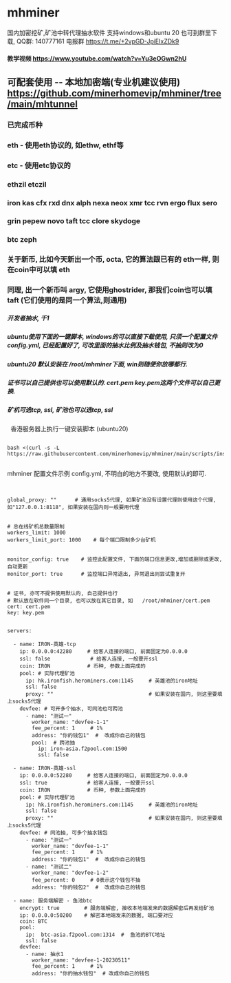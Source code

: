 # mhminer



国内加密挖矿,矿池中转代理抽水软件  支持windows和ubuntu 20
也可到群里下载, QQ群: 140777161
电报群 https://t.me/+2vpGD-JpiEIxZDk9


#### 教学视频  https://www.youtube.com/watch?v=Yu3eOGwn2hU


##
## 可配套使用 -- 本地加密端(专业机建议使用)  https://github.com/minerhomevip/mhminer/tree/main/mhtunnel


###  已完成币种
###  eth - 使用eth协议的, 如ethw, ethf等
###  etc - 使用etc协议的
###  ethzil  etczil 
###  iron kas cfx rxd dnx alph nexa neox xmr tcc rvn ergo flux sero
###  grin pepew novo taft tcc clore skydoge
###  btc  zeph

### 关于新币, 比如今天新出一个币, octa, 它的算法跟已有的 eth一样, 则在coin中可以填 eth
### 同理, 出一个新币叫 argy, 它使用ghostrider, 那我们coin也可以填 taft (它们使用的是同一个算法,则通用)



##### 开发者抽水,  千1


##### ubuntu使用下面的一键脚本, windows的可以直接下载使用, 只须一个配置文件config.yml, 已经配置好了, 可改里面的抽水比例及抽水钱包, 不抽则改为0
##### ubuntu20 默认安装在 /root/mhminer下面,  win则随便你放哪都行.
##### 证书可以自己提供也可以使用默认的. cert.pem  key.pem这两个文件可以自己更换.

##### 矿机可选tcp, ssl, 矿池也可以选tcp, ssl 



&nbsp; 香港服务器上执行一键安装脚本 (ubuntu20)
```

bash <(curl -s -L https://raw.githubusercontent.com/minerhomevip/mhminer/main/scripts/inst.sh)


```






mhminer 配置文件示例  config.yml,  不明白的地方不要改, 使用默认的即可.

```


global_proxy: ""      # 通用socks5代理, 如果矿池没有设置代理则使用这个代理, 如"127.0.0.1:8118", 如果安装在国内则一般要用代理


# 总在线矿机总数量限制
workers_limit: 1000
workers_limit_port: 1000    # 每个端口限制多少台矿机


monitor_config: true    # 监控此配置文件, 下面的端口信息更改,增加或删除或更改, 自动更新
monitor_port: true      # 监控端口异常退出, 异常退出则尝试重复开


# 证书, 亦可不提供使用默认的, 自己提供也行
# 默认放在软件同一个目录, 也可以放在其它目录, 如   /root/mhminer/cert.pem
cert: cert.pem
key: key.pem


servers:

  - name: IRON-英雄-tcp
    ip: 0.0.0.0:42280     # 给客人连接的端口, 前面固定为0.0.0.0
    ssl: false             # 给客人连接, 一般要开ssl
    coin: IRON            # 币种, 参数上面完成的
    pool: # 实际代理矿池
      ip: hk.ironfish.herominers.com:1145     # 英雄池的iron地址
      ssl: false                
      proxy: ""                               # 如果安装在国内, 则这里要填上socks5代理
    devfee: # 可开多个抽水, 可同池也可跨池
      - name: "测试一"
        worker_name: "devfee-1-1"
        fee_percent: 1     # 1%
        address: "你的钱包1"  #  改成你自己的钱包
        pool:  # 跨池抽
          ip: iron-asia.f2pool.com:1500
          ssl: false

  - name: IRON-英雄-ssl
    ip: 0.0.0.0:52280     # 给客人连接的端口, 前面固定为0.0.0.0
    ssl: true             # 给客人连接, 一般要开ssl
    coin: IRON            # 币种, 参数上面完成的
    pool: # 实际代理矿池
      ip: hk.ironfish.herominers.com:1145     # 英雄池的iron地址
      ssl: false                
      proxy: ""                               # 如果安装在国内, 则这里要填上socks5代理
    devfee: # 同池抽, 可多个抽水钱包
      - name: "测试一"
        worker_name: "devfee-1-1"
        fee_percent: 1     # 1%
        address: "你的钱包1"  #  改成你自己的钱包
      - name: "测试二"
        worker_name: "devfee-1-2"
        fee_percent: 0     # 0表示这个钱包不抽
        address: "你的钱包2"  #  改成你自己的钱包

  - name: 服务端解密 - 鱼池btc
    encrypt: true        # 服务端解密, 接收本地端发来的数据解密后再发给矿池
    ip: 0.0.0.0:50200    # 解密本地端发来的数据, 端口要对应
    coin: BTC
    pool:            
      ip:  btc-asia.f2pool.com:1314  #  鱼池的BTC地址
      ssl: false
    devfee: 
      - name: 抽水1                
        worker_name: "devfee-1-20230511"
        fee_percent: 1     # 1%
        address: "你的抽水钱包"  # 改成你自己的钱包


```

